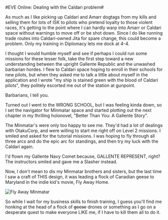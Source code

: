 #EVE Online: Dealing with the Caldari problem#

As much as I like picking up Caldari and Amarr dogtags from my kills and selling them for lots of ISK to pilots who pretend loyalty to those violent races, it's getting to the point where I can hardly warp into Amarr or Caldari space without warnings to move off or be shot down. Since I do like running trade routes into Caldari-owned Jita for spare change, this could become a problem. Only my training in Diplomacy lets me dock at 4-4.

I thought I would humble myself and see if perhaps I could run some missions for these lesser folk, take the first step toward a new understanding between the upright Gallente Republic and the unwashed barbarian hordes. I flew to Caldari space hoping to enroll in their schools for new pilots, but when they asked me to talk a little about myself in the application and I wrote "my ship is stained green with the blood of Caldari pilots", they politely escorted me out of the station at gunpoint.

Barbarians, I tell you.

Turned out I went to the WRONG SCHOOL, but I was feeling kinda down, so I set the navigator for Minmatar space and started plotting out the next chapter in my thrilling holonovel, "Better Than You: A Gallente Story".

The Minmatar's were only too happy to see me. They'd had a lot of dealings with OtakuCorp, and were willing to start me right off on Level 2 missions. I smiled and asked for the tutorial missions. I was hoping to fly through all three arcs and do the epic arc for standings, and then try my luck with the Caldari again.

I'd flown my Gallente Navy Comet because, GALLENTE REPRESENT, right? The instructors smiled and gave me a Slasher instead.

Now, I don't mean to dis my Minmatar brothers and sisters, but the last time I saw a craft of THIS design, it was leading a flock of Canadian geese to Maryland in the indie kid's movie, Fly Away Home.

![Fly Away Minmatar](http://westkarana.com/wp-content/uploads/2009/11/ultralight.png "Fly Away Minmatar")

So while I wait for my business skills to finish training, I guess you'll find me honking at the head of a flock of ~~geese~~ drones or something as I go on a desperate quest to make everyone LIKE me, if I have to kill them all to do it. 
